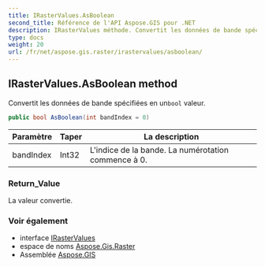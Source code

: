 ```yaml
---
title: IRasterValues.AsBoolean
second_title: Référence de l'API Aspose.GIS pour .NET
description: IRasterValues méthode. Convertit les données de bande spécifiées en unbool valeur.
type: docs
weight: 20
url: /fr/net/aspose.gis.raster/irastervalues/asboolean/
---
```

## IRasterValues.AsBoolean method

Convertit les données de bande spécifiées en un`bool` valeur.

```csharp
public bool AsBoolean(int bandIndex = 0)
```

| Paramètre | Taper | La description |
| --- | --- | --- |
| bandIndex | Int32 | L'indice de la bande. La numérotation commence à 0. |

### Return_Value

La valeur convertie.

### Voir également

* interface [IRasterValues](../)
* espace de noms [Aspose.Gis.Raster](../../irastervalues/)
* Assemblée [Aspose.GIS](../../../)



